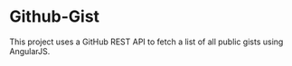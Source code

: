 # Github-Gist
This project uses a GitHub REST API to fetch a list of all public gists using AngularJS.
